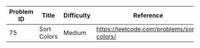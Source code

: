 | Problem ID | Title | Difficulty | Reference
| --- | --- | --- | ---
| 75 | Sort Colors | Medium | https://leetcode.com/problems/sort-colors/
